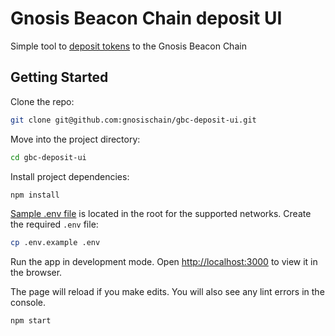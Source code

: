 # Gnosis Beacon Chain deposit UI

Simple tool to [deposit tokens](https://deposit.gnosischain.com) to the Gnosis Beacon Chain

## Getting Started

Clone the repo:

```sh
git clone git@github.com:gnosischain/gbc-deposit-ui.git
```

Move into the project directory:

```sh
cd gbc-deposit-ui
```

Install project dependencies:

```sh
npm install
```

[Sample .env file](./.env.example) is located in the root for the supported networks.
Create the required `.env` file:

```sh
cp .env.example .env
```

Run the app in development mode. Open [http://localhost:3000](http://localhost:3000) to view it in the browser.

The page will reload if you make edits. You will also see any lint errors in the console.

```sh
npm start
```
